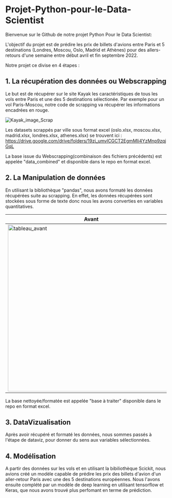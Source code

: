 # Projet-Python-pour-le-Data-Scientist

Bienvenue sur le Github de notre projet Python Pour le Data Scientist:

L'objectif du projet est de prédire les prix de billets d'avions entre Paris et 5 destinations (Londres, Moscou, Oslo, Madrid et Athènes) pour des allers-retours d'une semaine entre début avril et fin septembre 2022. 

Notre projet ce divise en 4 étapes :

## 1. La récupération des données ou Webscrapping

Le but est de récupérer sur le site Kayak les caractéristiques de tous les vols entre Paris et une des 5 destinations sélectionée. 
Par exemple pour un vol Paris-Moscou, notre code de scrapping va récupérer les informations encadrées en rouge.

![Kayak_image_Scrap](https://user-images.githubusercontent.com/84531691/147736791-ef41ba06-b442-48b0-b5dc-88ef68dd8906.png)

Les datasets scrappés par ville sous format excel (oslo.xlsx, moscou.xlsx, madrid.xlsx, londres.xlsx, athenes.xlsx) se trouvent ici : https://drive.google.com/drive/folders/19zj_umvlCGCT2EgmMIi4YzMnp9zqjGqL

La base issue du Webscrapping(combinaison des fichiers précédents) est appelée "data_combined" et disponible dans le repo en format excel.



## 2. La Manipulation de données

En utilisant la bibliothèque "pandas", nous avons formaté les données récupérées suite au scrapping.
En effet, les données récupérées sont stockées sous forme de texte donc nous les avons converties en variables quantitatives.

Avant             |  Après
-------------------------|-------------------------
<img width="521" alt="tableau_avant" src="https://user-images.githubusercontent.com/84531691/147737482-bd5692be-04cf-4cd7-aedc-651df79e16e4.PNG">|<img width="456" alt="tableau_apres" src="https://user-images.githubusercontent.com/84531691/147737518-e66277b1-6a9a-44e3-8e7e-1453dd6a1608.PNG">

La base nettoyée/formatée est appelée "base à traiter" disponible dans le repo en format excel.

## 3. DataVizualisation

Après avoir récupéré et formaté les données, nous sommes passés à l'étape de dataviz, pour donner du sens aux variables sélectionnées.

## 4. Modélisation

A partir des données sur les vols et en utilisant la bibiliothèque Scickit, nous avions créé un modèle capable de prédire les prix des billets d'avion d'un aller-retour Paris avec une des 5 destinations européennes. Nous l'avons ensuite complété par un modèle de deep learning en utilisant tensorflow et Keras, que nous avons trouvé plus perfomant en terme de prédiction.
